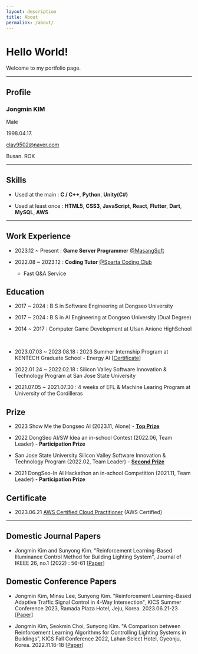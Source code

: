 ```yaml
---
layout: description
title: About
permalink: /about/
---
```


# Hello World!

Welcome to my portfolio page.

* * *

## Profile

### Jongmin KIM

Male

1998.04.17.

clay9502@naver.com

Busan. ROK

* * *

## Skills

- Used at the main : **C / C++**, **Python**, **Unity(C#)**

- Used at least once : **HTML5**, **CSS3**, **JavaScript**, **React**, **Flutter**, **Dart**, **MySQL**, **AWS**

* * *

## Work Experience

- 2023.12 ~ Present : **Game Server Programmer** [@MasangSoft](https://www.masangsoft.com/)

- 2022.08 ~ 2023.12 : **Coding Tutor** [@Sparta Coding Club](https://career.spartacodingclub.kr/home)

    - Fast Q&A Service

## Education

- 2017 ~ 2024 : B.S in Software Engineering at Dongseo University

- 2017 ~ 2024 : B.S in AI Engineering at Dongseo University (Dual Degree)

- 2014 ~ 2017 : Computer Game Development at Ulsan Anione HighSchool

<br>

- 2023.07.03 ~ 2023 08.18 : 2023 Summer Internship Program at KENTECH Graduate School - Energy AI [[Certificate](https://github.com/klay9502/klay9502/blob/main/Certificates/KENTECH_Internship_Certification_JMKim.pdf)]

- 2022.01.24 ~ 2022.02.18 : Silicon Valley Software Innovation & Technology Program at San Jose State University

- 2021.07.05 ~ 2021.07.30 : 4 weeks of EFL & Machine Learing Program at University of the Cordilleras

## Prize

- 2023 Show Me the Dongseo AI (2023.11, Alone) - [**Top Prize**](https://github.com/klay9502/klay9502/blob/main/Prizes/TopPrize_ShowMeTheDongSeoAI.pdf)

- 2022 DongSeo AI/SW Idea an in-school Contest (2022.06, Team Leader) - **Participation Prize**

- San Jose State University Silicon Valley Software Innovation & Technology Program (2022.02, Team Leader) - [**Second Prize**](https://github.com/klay9502/klay9502/blob/main/Prizes/Second_Prize_SanJose_Program.pdf)

- 2021 DongSeo-In AI Hackathon an in-school Competition (2021.11, Team Leader) - **Participation Prize**

## Certificate

- 2023.06.21 [AWS Certified Cloud Practitioner](https://github.com/klay9502/klay9502/blob/main/Certifications/AWS_Certified_Cloud_Practitioner_Certification.pdf) (AWS Certified)

* * *

## Domestic Journal Papers

- Jongmin Kim and Sunyong Kim. "Reinforcement Learning-Based Illuminance Control Method for Building Lighting System", Journal of IKEEE 26, no.1 (2022) : 56-61 [[Paper](https://github.com/klay9502/klay9502/blob/main/Papers/%EA%B0%95%ED%99%94%ED%95%99%EC%8A%B5_%EA%B8%B0%EB%B0%98_%EB%B9%8C%EB%94%A9%EC%9D%98_%EB%B0%A9%EB%B3%84_%EC%A1%B0%EB%AA%85_%EC%8B%9C%EC%8A%A4%ED%85%9C_%EC%A1%B0%EB%8F%84%EA%B0%92_%EC%84%A4%EC%A0%95%EA%B8%B0%EB%B2%95.pdf)]

## Domestic Conference Papers

- Jongmin Kim, Minsu Lee, Sunyong Kim. "Reinforcement Learning-Based Adaptive Traffic Signal Control in 4-Way Intersection", KICS Summer Conference 2023, Ramada Plaza Hotel, Jeju, Korea. 2023.06.21-23 [[Paper](https://github.com/klay9502/klay9502/blob/main/Papers/%EA%B0%95%ED%99%94%ED%95%99%EC%8A%B5_%EA%B8%B0%EB%B0%98_%EA%B5%90%ED%86%B5%EB%9F%89%EC%97%90_%EB%94%B0%EB%A5%B8_%EC%A0%81%EC%9D%91%ED%98%95_%EA%B5%90%EC%B0%A8%EB%A1%9C_%EC%8B%A0%ED%98%B8%EC%A0%9C%EC%96%B4_%EC%97%B0%EA%B5%AC.pdf)]

- Jongmin Kim, Seokmin Choi, Sunyong Kim. "A Comparison between Reinforcement Learning Algorithms for Controlling Lighting Systems in Buildings", KICS Fall Conference 2022, Lahan Select Hotel, Gyeonju, Korea. 2022.11.16-18 [[Paper](https://github.com/klay9502/klay9502/blob/main/Papers/%EB%B9%8C%EB%94%A9%EC%9D%98_%EB%B0%A9%EB%B3%84_%EC%A1%B0%EB%AA%85%EC%8B%9C%EC%8A%A4%ED%85%9C_%EC%A1%B0%EB%8F%84%EA%B0%92_%EC%84%A4%EC%A0%95%EC%9D%84_%EC%9C%84%ED%95%9C_%EA%B0%95%ED%99%94%ED%95%99%EC%8A%B5_%EC%95%8C%EA%B3%A0%EB%A6%AC%EC%A6%98_%EC%84%B1%EB%8A%A5_%EB%B9%84%EA%B5%90_%EC%97%B0%EA%B5%AC.pdf)]